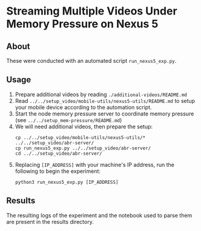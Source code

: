 # Streaming Multiple Videos Under Memory Pressure on Nexus 5

## About

These were conducted with an automated script `run_nexus5_exp.py`.

## Usage

1. Prepare additional videos by reading `./additional-videos/README.md`
1. Read `../../setup_video/mobile-utils/nexus5-utils/README.md` to setup your mobile device according to the automation script.
1. Start the node memory pressure server to coordinate memory pressure (see `../../setup_mem-pressure/README.md`)
1. We will need additional videos, then prepare the setup:
    ```
    cp ../../setup_video/mobile-utils/nexus5-utils/* ../../setup_video/abr-server/
    cp run_nexus5_exp.py ../../setup_video/abr-server/
    cd ../../setup_video/abr-server/
    ```
1. Replacing `[IP_ADDRESS]` with your machine's IP address, run the following to begin the experiment:
    ```
    python3 run_nexus5_exp.py [IP_ADDRESS]
    ```

## Results

The resulting logs of the experiment and the notebook used to parse them are present in the results directory.